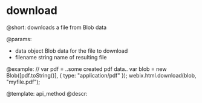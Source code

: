 download
=============


@short:  downloads a file from Blob data
	

@params:

- data	object	 Blob data for the file to download
- filename	string	name of resulting file

@example:
// var pdf = ..some created pdf data..
var blob = new Blob([pdf.toString()], { type: "application/pdf" });
webix.html.download(blob, "myfile.pdf");

@template:	api_method
@descr:

